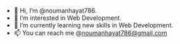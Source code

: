 - 👋 Hi, I’m @noumanhayat786.
- 👀 I’m interested in Web Development.
- 🌱 I’m currently learning new skills in Web Development.
- 📫 You can reach me @noumanhayat786@gmail.com

<!---
noumanhayat786/noumanhayat786 is a ✨ special ✨ repository because its `README.md` (this file) appears on your GitHub profile.
You can click the Preview link to take a look at your changes.
--->
